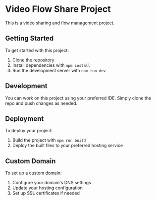 # Video Flow Share Project

This is a video sharing and flow management project.

## Getting Started

To get started with this project:

1. Clone the repository
2. Install dependencies with `npm install`
3. Run the development server with `npm run dev`

## Development

You can work on this project using your preferred IDE. Simply clone the repo and push changes as needed.

## Deployment

To deploy your project:

1. Build the project with `npm run build`
2. Deploy the built files to your preferred hosting service

## Custom Domain

To set up a custom domain:

1. Configure your domain's DNS settings
2. Update your hosting configuration
3. Set up SSL certificates if needed
